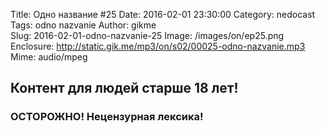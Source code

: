 Title: Одно название #25
Date: 2016-02-01 23:30:00
Category: nedocast  
Tags: odno nazvanie
Author: gikme  
Slug: 2016-02-01-odno-nazvanie-25
Image: /images/on/ep25.png
Enclosure: http://static.gik.me/mp3/on/s02/00025-odno-nazvanie.mp3  
Mime: audio/mpeg

## Контент для людей старше 18 лет!

### ОСТОРОЖНО! Нецензурная лексика!
